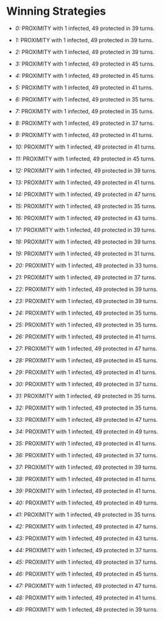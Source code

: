 # Winning Strategies

* _0:_ PROXIMITY with 1 infected, 49 protected in 39 turns.


* _1:_ PROXIMITY with 1 infected, 49 protected in 39 turns.


* _2:_ PROXIMITY with 1 infected, 49 protected in 39 turns.


* _3:_ PROXIMITY with 1 infected, 49 protected in 45 turns.


* _4:_ PROXIMITY with 1 infected, 49 protected in 45 turns.


* _5:_ PROXIMITY with 1 infected, 49 protected in 41 turns.


* _6:_ PROXIMITY with 1 infected, 49 protected in 35 turns.


* _7:_ PROXIMITY with 1 infected, 49 protected in 35 turns.


* _8:_ PROXIMITY with 1 infected, 49 protected in 37 turns.


* _9:_ PROXIMITY with 1 infected, 49 protected in 41 turns.


* _10:_ PROXIMITY with 1 infected, 49 protected in 41 turns.


* _11:_ PROXIMITY with 1 infected, 49 protected in 45 turns.


* _12:_ PROXIMITY with 1 infected, 49 protected in 39 turns.


* _13:_ PROXIMITY with 1 infected, 49 protected in 41 turns.


* _14:_ PROXIMITY with 1 infected, 49 protected in 47 turns.


* _15:_ PROXIMITY with 1 infected, 49 protected in 35 turns.


* _16:_ PROXIMITY with 1 infected, 49 protected in 43 turns.


* _17:_ PROXIMITY with 1 infected, 49 protected in 39 turns.


* _18:_ PROXIMITY with 1 infected, 49 protected in 39 turns.


* _19:_ PROXIMITY with 1 infected, 49 protected in 31 turns.


* _20:_ PROXIMITY with 1 infected, 49 protected in 33 turns.


* _21:_ PROXIMITY with 1 infected, 49 protected in 37 turns.


* _22:_ PROXIMITY with 1 infected, 49 protected in 39 turns.


* _23:_ PROXIMITY with 1 infected, 49 protected in 39 turns.


* _24:_ PROXIMITY with 1 infected, 49 protected in 35 turns.


* _25:_ PROXIMITY with 1 infected, 49 protected in 35 turns.


* _26:_ PROXIMITY with 1 infected, 49 protected in 41 turns.


* _27:_ PROXIMITY with 1 infected, 49 protected in 47 turns.


* _28:_ PROXIMITY with 1 infected, 49 protected in 45 turns.


* _29:_ PROXIMITY with 1 infected, 49 protected in 41 turns.


* _30:_ PROXIMITY with 1 infected, 49 protected in 37 turns.


* _31:_ PROXIMITY with 1 infected, 49 protected in 35 turns.


* _32:_ PROXIMITY with 1 infected, 49 protected in 35 turns.


* _33:_ PROXIMITY with 1 infected, 49 protected in 47 turns.


* _34:_ PROXIMITY with 1 infected, 49 protected in 49 turns.


* _35:_ PROXIMITY with 1 infected, 49 protected in 41 turns.


* _36:_ PROXIMITY with 1 infected, 49 protected in 37 turns.


* _37:_ PROXIMITY with 1 infected, 49 protected in 39 turns.


* _38:_ PROXIMITY with 1 infected, 49 protected in 41 turns.


* _39:_ PROXIMITY with 1 infected, 49 protected in 41 turns.


* _40:_ PROXIMITY with 1 infected, 49 protected in 49 turns.


* _41:_ PROXIMITY with 1 infected, 49 protected in 35 turns.


* _42:_ PROXIMITY with 1 infected, 49 protected in 47 turns.


* _43:_ PROXIMITY with 1 infected, 49 protected in 43 turns.


* _44:_ PROXIMITY with 1 infected, 49 protected in 37 turns.


* _45:_ PROXIMITY with 1 infected, 49 protected in 37 turns.


* _46:_ PROXIMITY with 1 infected, 49 protected in 45 turns.


* _47:_ PROXIMITY with 1 infected, 49 protected in 47 turns.


* _48:_ PROXIMITY with 1 infected, 49 protected in 41 turns.


* _49:_ PROXIMITY with 1 infected, 49 protected in 39 turns.


